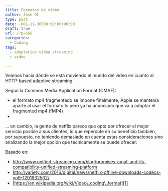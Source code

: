 ```yaml
---
title: Formatos de vídeo
author: Jose OC
type: post
date: -001-11-30T00:00:00+00:00
draft: true
url: /?p=566
categories:
  - Coding
tags:
  - adaptative video streaming
  - video

---
```

Veamos hacia dónde se está moviendo el mundo del vídeo en cuanto al HTTP-based adaptive streaming.

Según la Common Media Application Format (CMAF): 

  * el formato mp4 fragmentado se impone finalmente, Apple se mantenía aparte al usar el formato ts pero ya ha anunciado que va a adoptar el fragmented mp4 (fMP4)
  * 

&#8230; en cambio, la gente de netflix parece que opta por ofrecer el mejor servicio posible a sus clientes, lo que repercute en su beneficio también, por supuesto, no teniendo demasiado en cuenta estas consideraciones sino analizando la mejor opción que técnicamente se puede ofrecer: 

Basado en:

  * <http://www.unified-streaming.com/blog/promises-cmaf-and-its-compatibility-unified-streaming-platform>
  * <http://variety.com/2016/digital/news/netflix-offline-downloads-codecs-vp9-1201932502/>
  * [https://en.wikipedia.org/wiki/Video\_coding\_format][1]

 [1]: https://en.wikipedia.org/wiki/Video_coding_format